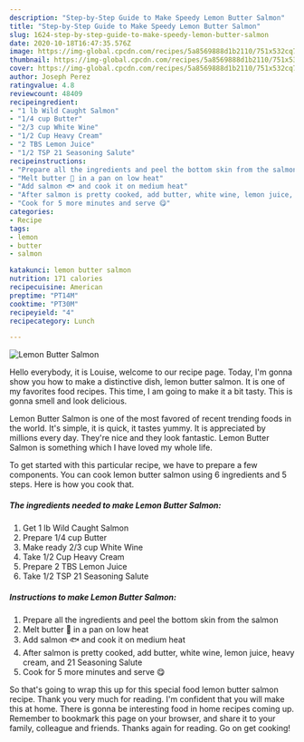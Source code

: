 ```yaml
---
description: "Step-by-Step Guide to Make Speedy Lemon Butter Salmon"
title: "Step-by-Step Guide to Make Speedy Lemon Butter Salmon"
slug: 1624-step-by-step-guide-to-make-speedy-lemon-butter-salmon
date: 2020-10-18T16:47:35.576Z
image: https://img-global.cpcdn.com/recipes/5a8569888d1b2110/751x532cq70/lemon-butter-salmon-recipe-main-photo.jpg
thumbnail: https://img-global.cpcdn.com/recipes/5a8569888d1b2110/751x532cq70/lemon-butter-salmon-recipe-main-photo.jpg
cover: https://img-global.cpcdn.com/recipes/5a8569888d1b2110/751x532cq70/lemon-butter-salmon-recipe-main-photo.jpg
author: Joseph Perez
ratingvalue: 4.8
reviewcount: 48409
recipeingredient:
- "1 lb Wild Caught Salmon"
- "1/4 cup Butter"
- "2/3 cup White Wine"
- "1/2 Cup Heavy Cream"
- "2 TBS Lemon Juice"
- "1/2 TSP 21 Seasoning Salute"
recipeinstructions:
- "Prepare all the ingredients and peel the bottom skin from the salmon"
- "Melt butter 🧈 in a pan on low heat"
- "Add salmon 🐟 and cook it on medium heat"
- "After salmon is pretty cooked, add butter, white wine, lemon juice, heavy cream, and 21 Seasoning Salute"
- "Cook for 5 more minutes and serve 😋"
categories:
- Recipe
tags:
- lemon
- butter
- salmon

katakunci: lemon butter salmon 
nutrition: 171 calories
recipecuisine: American
preptime: "PT14M"
cooktime: "PT30M"
recipeyield: "4"
recipecategory: Lunch

---
```



![Lemon Butter Salmon](https://img-global.cpcdn.com/recipes/5a8569888d1b2110/751x532cq70/lemon-butter-salmon-recipe-main-photo.jpg)

Hello everybody, it is Louise, welcome to our recipe page. Today, I'm gonna show you how to make a distinctive dish, lemon butter salmon. It is one of my favorites food recipes. This time, I am going to make it a bit tasty. This is gonna smell and look delicious.



Lemon Butter Salmon is one of the most favored of recent trending foods in the world. It's simple, it is quick, it tastes yummy. It is appreciated by millions every day. They're nice and they look fantastic. Lemon Butter Salmon is something which I have loved my whole life.


To get started with this particular recipe, we have to prepare a few components. You can cook lemon butter salmon using 6 ingredients and 5 steps. Here is how you cook that.

<!--inarticleads1-->

##### The ingredients needed to make Lemon Butter Salmon:

1. Get 1 lb Wild Caught Salmon
1. Prepare 1/4 cup Butter
1. Make ready 2/3 cup White Wine
1. Take 1/2 Cup Heavy Cream
1. Prepare 2 TBS Lemon Juice
1. Take 1/2 TSP 21 Seasoning Salute




<!--inarticleads2-->

##### Instructions to make Lemon Butter Salmon:

1. Prepare all the ingredients and peel the bottom skin from the salmon
1. Melt butter 🧈 in a pan on low heat
1. Add salmon 🐟 and cook it on medium heat
1. After salmon is pretty cooked, add butter, white wine, lemon juice, heavy cream, and 21 Seasoning Salute
1. Cook for 5 more minutes and serve 😋




So that's going to wrap this up for this special food lemon butter salmon recipe. Thank you very much for reading. I'm confident that you will make this at home. There is gonna be interesting food in home recipes coming up. Remember to bookmark this page on your browser, and share it to your family, colleague and friends. Thanks again for reading. Go on get cooking!
